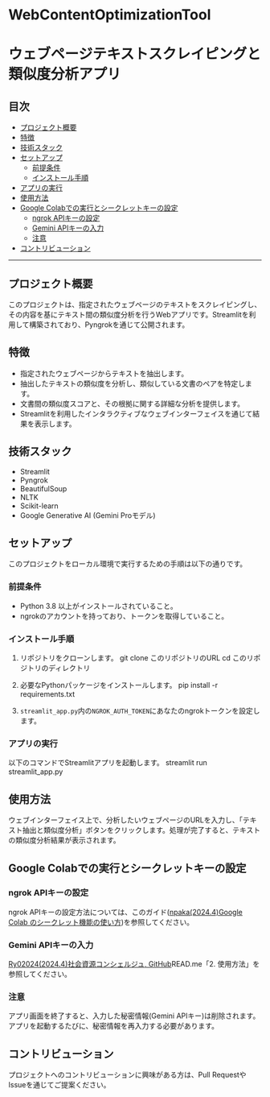 # WebContentOptimizationTool
# ウェブページテキストスクレイピングと類似度分析アプリ

## 目次
- [プロジェクト概要](#プロジェクト概要)
- [特徴](#特徴)
- [技術スタック](#技術スタック)
- [セットアップ](#セットアップ)
  - [前提条件](#前提条件)
  - [インストール手順](#インストール手順)
- [アプリの実行](#アプリの実行)
- [使用方法](#使用方法)
- [Google Colabでの実行とシークレットキーの設定](#google-colabでの実行とシークレットキーの設定)
  - [ngrok APIキーの設定](#ngrok-apiキーの設定)
  - [Gemini APIキーの入力](#gemini-apiキーの入力)
  - [注意](#注意)
- [コントリビューション](#コントリビューション)

---

## プロジェクト概要
このプロジェクトは、指定されたウェブページのテキストをスクレイピングし、その内容を基にテキスト間の類似度分析を行うWebアプリです。Streamlitを利用して構築されており、Pyngrokを通じて公開されます。

## 特徴

- 指定されたウェブページからテキストを抽出します。
- 抽出したテキストの類似度を分析し、類似している文書のペアを特定します。
- 文書間の類似度スコアと、その根拠に関する詳細な分析を提供します。
- Streamlitを利用したインタラクティブなウェブインターフェイスを通じて結果を表示します。

## 技術スタック

- Streamlit
- Pyngrok
- BeautifulSoup
- NLTK
- Scikit-learn
- Google Generative AI (Gemini Proモデル)

## セットアップ

このプロジェクトをローカル環境で実行するための手順は以下の通りです。

### 前提条件

- Python 3.8 以上がインストールされていること。
- ngrokのアカウントを持っており、トークンを取得していること。

### インストール手順

1. リポジトリをクローンします。
git clone このリポジトリのURL
cd このリポジトリのディレクトリ


2. 必要なPythonパッケージをインストールします。
pip install -r requirements.txt


3. `streamlit_app.py`内の`NGROK_AUTH_TOKEN`にあなたのngrokトークンを設定します。

### アプリの実行

以下のコマンドでStreamlitアプリを起動します。
streamlit run streamlit_app.py


## 使用方法

ウェブインターフェイス上で、分析したいウェブページのURLを入力し、「テキスト抽出と類似度分析」ボタンをクリックします。処理が完了すると、テキストの類似度分析結果が表示されます。

## Google Colabでの実行とシークレットキーの設定
### ngrok APIキーの設定
ngrok APIキーの設定方法については、このガイド([npaka(2024.4)Google Colab のシークレット機能の使い方](https://note.com/npaka/n/n79bb63e17685))を参照してください。

### Gemini APIキーの入力
[Ry02024(2024.4)社会資源コンシェルジュ, GitHub]([(https://github.com/Ry02024/SocialResourceFinder.git)](https://github.com/Ry02024/SocialResourceFinder.git))READ.me「2. 使用方法」を参照してください。

### 注意
アプリ画面を終了すると、入力した秘密情報(Gemini APIキー)は削除されます。アプリを起動するたびに、秘密情報を再入力する必要があります。

## コントリビューション

プロジェクトへのコントリビューションに興味がある方は、Pull RequestやIssueを通じてご提案ください。
